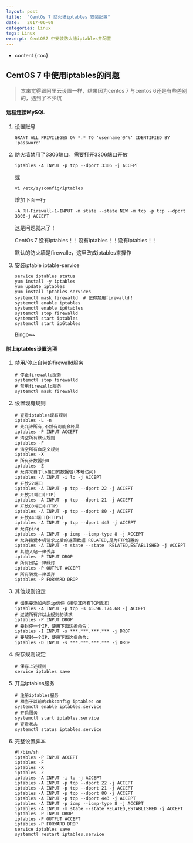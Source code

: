 ```yaml
---
layout: post
title:  "CentOs 7 防火墙iptables 安装配置"
date:   2017-06-08 
categories: Linux
tags: Linux
excerpt: CentOS7 中安装防火墙iptables并配置
---
```

* content
{:toc}


## CentOS 7 中使用iptables的问题

>本来觉得跟阿里云设置一样，结果因为centos 7 与centos 6还是有些差别的，遇到了不少坑

#### 远程连接MySQL

1. 设置账号

   ```mysql
   GRANT ALL PRIVILEGES ON *.* TO 'username'@'%' IDENTIFIED BY 'password'
   ```

2. 防火墙禁用了3306端口，需要打开3306端口开放

   ```shell
   iptables -A INPUT -p tcp --dport 3306 -j ACCEPT
   ```

   或

   ```shell
   vi /etc/sysconfig/iptables
   ```

   增加下面一行

   ```shell
   -A RH-Firewall-1-INPUT -m state --state NEW -m tcp -p tcp --dport 3306-j ACCEPT
   ```

   这是问题就来了！

   CentOs 7 没有iptables！！没有iptables！！没有iptables！！

   默认的防火墙是firewalle，这里改成iptables来操作

3. 安装iptable iptable-service

   ```shell
   service iptables status
   yum install -y iptables
   yum update iptables
   yum install iptables-services
   systemctl mask firewalld  # 记得禁用firewalld！
   systemctl enable iptables
   systemctl enable ip6tables
   systemctl stop firewalld
   systemctl start iptables
   systemctl start ip6tables 
   ```

   Bingo~~



#### 附上iptables设置选项

1. 禁用/停止自带的firewalld服务

   ```shell
   # 停止firewalld服务
   systemctl stop firewalld
   # 禁用firewalld服务
   systemctl mask firewalld
   ```

2. 设置现有规则

   ```shell
   # 查看iptables现有规则
   iptables -L -n
   # 先允许所有,不然有可能会杯具
   iptables -P INPUT ACCEPT
   # 清空所有默认规则
   iptables -F
   # 清空所有自定义规则
   iptables -X
   # 所有计数器归0
   iptables -Z
   # 允许来自于lo接口的数据包(本地访问)
   iptables -A INPUT -i lo -j ACCEPT
   # 开放22端口
   iptables -A INPUT -p tcp --dport 22 -j ACCEPT
   # 开放21端口(FTP)
   iptables -A INPUT -p tcp --dport 21 -j ACCEPT
   # 开放80端口(HTTP)
   iptables -A INPUT -p tcp --dport 80 -j ACCEPT
   # 开放443端口(HTTPS)
   iptables -A INPUT -p tcp --dport 443 -j ACCEPT
   # 允许ping
   iptables -A INPUT -p icmp --icmp-type 8 -j ACCEPT
   # 允许接受本机请求之后的返回数据 RELATED,是为FTP设置的
   iptables -A INPUT -m state --state  RELATED,ESTABLISHED -j ACCEPT
   # 其他入站一律丢弃
   iptables -P INPUT DROP
   # 所有出站一律绿灯
   iptables -P OUTPUT ACCEPT
   # 所有转发一律丢弃
   iptables -P FORWARD DROP
   ```

3. 其他规则设定

   ```shell
   # 如果要添加内网ip信任（接受其所有TCP请求）
   iptables -A INPUT -p tcp -s 45.96.174.68 -j ACCEPT
   # 过滤所有非以上规则的请求
   iptables -P INPUT DROP
   # 要封停一个IP，使用下面这条命令：
   iptables -I INPUT -s ***.***.***.*** -j DROP
   # 要解封一个IP，使用下面这条命令:
   iptables -D INPUT -s ***.***.***.*** -j DROP
   ```

4. 保存规则设定

   ```shell
   # 保存上述规则
   service iptables save
   ```

5. 开启iptables服务

   ```shell
   # 注册iptables服务
   # 相当于以前的chkconfig iptables on
   systemctl enable iptables.service
   # 开启服务
   systemctl start iptables.service
   # 查看状态
   systemctl status iptables.service
   ```

6. 完整设置脚本

   ```shell
   #!/bin/sh
   iptables -P INPUT ACCEPT
   iptables -F
   iptables -X
   iptables -Z
   iptables -A INPUT -i lo -j ACCEPT
   iptables -A INPUT -p tcp --dport 22 -j ACCEPT
   iptables -A INPUT -p tcp --dport 21 -j ACCEPT
   iptables -A INPUT -p tcp --dport 80 -j ACCEPT
   iptables -A INPUT -p tcp --dport 443 -j ACCEPT
   iptables -A INPUT -p icmp --icmp-type 8 -j ACCEPT
   iptables -A INPUT -m state --state RELATED,ESTABLISHED -j ACCEPT
   iptables -P INPUT DROP
   iptables -P OUTPUT ACCEPT
   iptables -P FORWARD DROP
   service iptables save
   systemctl restart iptables.service
   ```

   ​